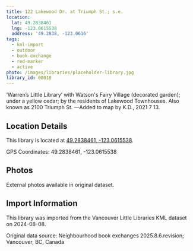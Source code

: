 ```yaml
---
title: 122 Lakewood Dr. at Triumph St.; s.e.
location:
  lat: 49.2838461
  lng: -123.0615538
  address: '49.2838, -123.0616'
tags:
  - kml-import
  - outdoor
  - book-exchange
  - red-marker
  - active
photo: /images/libraries/placeholder-library.jpg
library_id: 00018
---
```

‘Warren’s Little Library’ with Watson's Fairy Village (decorated garden); under a yellow cedar; by the residents of Lakewood Townhouses. 
Also known as 2100 Triumph St.
—Added to map by K.D., 2021 7 13.  

## Location Details

This library is located at [49.2838461, -123.0615538](https://www.google.com/maps?q=49.2838461,-123.0615538).

GPS Coordinates: 49.2838461, -123.0615538

## Photos

External photos available in original dataset.

## Import Information

This library was imported from the Vancouver Little Libraries KML dataset on 2024-08-08.

Original data source: Neighbourhood book exchanges 2025.8.6.revision; Vancouver, BC, Canada
